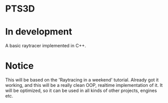 # PTS3D
# In development
A basic raytracer implemented in C++.
# Notice
This will be based on the 'Raytracing in a weekend' tutorial. Already got it working, and this will be a really clean OOP, realtime implementation of it. It will be optimized, so it can be used in all kinds of other projects, engines etc.
